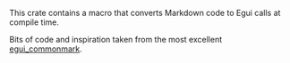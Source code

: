 This crate contains a macro that converts Markdown code to Egui calls at compile time.

Bits of code and inspiration taken from the most excellent [egui_commonmark](https://github.com/lampsitter/egui_commonmark).
